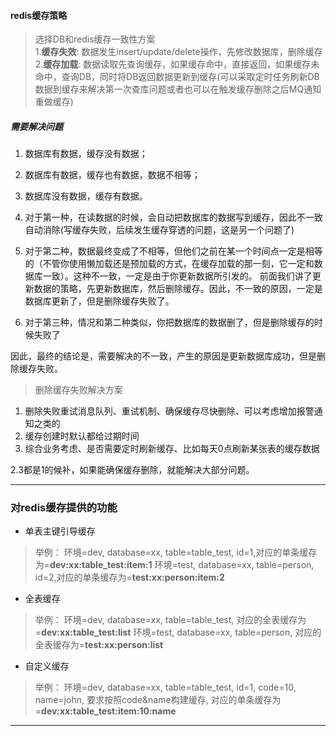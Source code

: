 #### redis缓存策略
> 选择DB和redis缓存一致性方案<br/>
>1.**缓存失效**: 数据发生insert/update/delete操作，先修改数据库，删除缓存<br/>
2.**缓存加载**: 数据读取先查询缓存，如果缓存命中，直接返回，如果缓存未命中，查询DB，同时将DB返回数据更新到缓存(可以采取定时任务刷新DB数据到缓存来解决第一次查库问题或者也可以在触发缓存删除之后MQ通知重做缓存)

##### 需要解决问题

1. 数据库有数据，缓存没有数据；
2. 数据库有数据，缓存也有数据，数据不相等；
3. 数据库没有数据，缓存有数据。


1. 对于第一种，在读数据的时候，会自动把数据库的数据写到缓存，因此不一致自动消除(写缓存失败，后续发生缓存穿透的问题，这是另一个问题了)
2. 对于第二种，数据最终变成了不相等，但他们之前在某一个时间点一定是相等的（不管你使用懒加载还是预加载的方式，在缓存加载的那一刻，它一定和数据库一致）。这种不一致，一定是由于你更新数据所引发的。
前面我们讲了更新数据的策略，先更新数据库，然后删除缓存。因此，不一致的原因，一定是数据库更新了，但是删除缓存失败了。
3. 对于第三种，情况和第二种类似，你把数据库的数据删了，但是删除缓存的时候失败了

因此，最终的结论是，需要解决的不一致，产生的原因是更新数据库成功，但是删除缓存失败。

>删除缓存失败解决方案<br/>

1. 删除失败重试消息队列、重试机制、确保缓存尽快删除、可以考虑增加报警通知之类的
2. 缓存创建时默认都给过期时间
3. 综合业务考虑、是否需要定时刷新缓存、比如每天0点刷新某张表的缓存数据

2.3都是1的候补，如果能确保缓存删除，就能解决大部分问题。


---

### 对redis缓存提供的功能
* 单表主键引导缓存
>举例：
环境=dev, database=xx, table=table_test, id=1,对应的单条缓存为=**dev:xx:table_test:item:1**
环境=test, database=xx, table=person, id=2,对应的单条缓存为=**test:xx:person:item:2**

* 全表缓存
>举例：
环境=dev, database=xx, table=table_test, 对应的全表缓存为=**dev:xx:table_test:list**
环境=test, database=xx, table=person, 对应的全表缓存为=**test:xx:person:list**

* 自定义缓存
>举例：
环境=dev, database=xx, table=table_test, id=1, code=10, name=john, 要求按照code&name构建缓存, 
对应的单条缓存为=**dev:xx:table_test:item:10:name**

---
